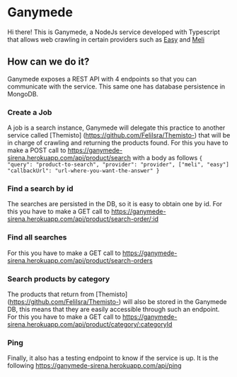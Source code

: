 # Ganymede
Hi there! This is Ganymede, a NodeJs service developed with Typescript that allows web crawling in certain providers such as [Easy](Easy.com.ar) and [Meli](Mercadolibre.com.ar)

## How can we do it?
Ganymede exposes a REST API with 4 endpoints so that you can communicate with the service. This same one has database persistence in MongoDB.

### Create a Job
A job is a search instance, Ganymede will delegate this practice to another service called [Themisto] (https://github.com/FeliIsra/Themisto-) that will be in charge of crawling and returning the products found.
For this you have to make a POST call to https://ganymede-sirena.herokuapp.com/api/product/search with a body as follows
`{
    "query": "product-to-search",
    "provider": "provider", ["meli", "easy"]
    "callbackUrl": "url-where-you-want-the-answer"
} `

### Find a search by id
The searches are persisted in the DB, so it is easy to obtain one by id.
For this you have to make a GET call to https://ganymede-sirena.herokuapp.com/api/product/search-order/:id

### Find all searches
For this you have to make a GET call to https://ganymede-sirena.herokuapp.com/api/product/search-orders

### Search products by category
The products that return from [Themisto] (https://github.com/FeliIsra/Themisto-) will also be stored in the Ganymede DB, this means that they are easily accessible through such an endpoint.
For this you have to make a GET call to https://ganymede-sirena.herokuapp.com/api/product/category/:categoryId

### Ping
Finally, it also has a testing endpoint to know if the service is up. It is the following
https://ganymede-sirena.herokuapp.com/api/ping 
